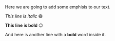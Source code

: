 Here we are going to add some emphisis to our text.

*This line is italic* 😄

**This line is bold** 😉

And here is another line with a **bold** word inside it.
